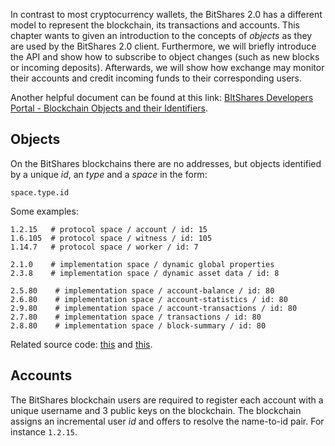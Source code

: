 In contrast to most cryptocurrency wallets, the BitShares 2.0 has a different
model to represent the blockchain, its transactions and accounts. This chapter
wants to given an introduction to the concepts of *objects* as they are used by
the BitShares 2.0 client. Furthermore, we will briefly introduce the API and
show how to subscribe to object changes (such as new blocks or incoming
deposits). Afterwards, we will show how exchange may monitor their accounts and
credit incoming funds to their corresponding users.

Another helpful document can be found at this link: [BItShares Developers Portal - Blockchain Objects and their Identifiers](https://dev.bitshares.works/en/master/api/blockchain-objects-ids.html).

Objects
-------
On the BitShares blockchains there are no addresses, but objects identified by a
unique *id*, an *type* and a *space* in the form:

    space.type.id

Some examples:

    1.2.15   # protocol space / account / id: 15
    1.6.105  # protocol space / witness / id: 105
    1.14.7   # protocol space / worker / id: 7

    2.1.0    # implementation space / dynamic global properties
    2.3.8    # implementation space / dynamic asset data / id: 8

    2.5.80    # implementation space / account-balance / id: 80
    2.6.80    # implementation space / account-statistics / id: 80
    2.9.80    # implementation space / account-transactions / id: 80
    2.7.80    # implementation space / transactions / id: 80
    2.8.80    # implementation space / block-summary / id: 80

Related source code: [this](https://github.com/bitshares/bitshares-core/blob/master/libraries/protocol/include/graphene/protocol/types.hpp) and [this](https://github.com/bitshares/bitshares-core/blob/master/libraries/chain/include/graphene/chain/types.hpp).

Accounts
--------
The BitShares blockchain users are required to register each account with a
unique username and 3 public keys on the blockchain. The blockchain assigns an
incremental user *id* and offers to resolve the name-to-id pair. For instance
`1.2.15`.